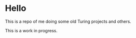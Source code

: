 # Hello

This is a repo of me doing some old Turing projects and others.

This is a work in progress.
